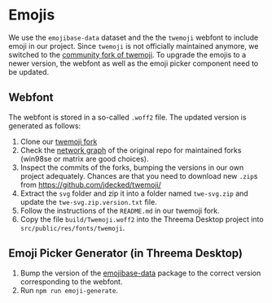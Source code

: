 # Emojis

We use the `emojibase-data` dataset and the the `twemoji` webfont to include emoji in our project. Since `twemoji` is not officially maintained anymore, we switched to the [community fork of twemoji](https://github.com/jdecked/twemoji/). To upgrade the emojis to a newer version, the webfont as well as the emoji picker component need to be updated.

## Webfont

The webfont is stored in a so-called `.woff2` file. The updated version is generated as follows:

1. Clone our [twemoji fork](https://git.threema.ch/clients/web/twemoji-colr)
2. Check the [network graph](https://github.com/mozilla/twemoji-colr/network) of the original repo for maintained forks (win98se or matrix are good choices).
3. Inspect the commits of the forks, bumping the versions in our own project adequately. Chances are that you need to download new `.zip`s from https://github.com/jdecked/twemoji/
4. Extract the `svg` folder and zip it into a folder named `twe-svg.zip` and update the `twe-svg.zip.version.txt` file.
5. Follow the instructions of the `README.md` in our twemoji fork.
6. Copy the file `build/Twemoji.woff2` into the Threema Desktop project into `src/public/res/fonts/twemoji`.

## Emoji Picker Generator (in Threema Desktop)

1. Bump the version of the [emojibase-data](https://github.com/topics/emojibase-data) package to the correct version corresponding to the webfont.
2. Run `npm run emoji-generate`.

